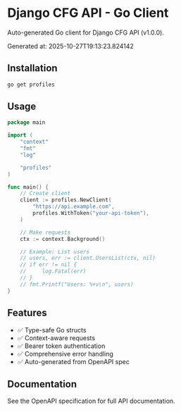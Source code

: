 # Django CFG API - Go Client

Auto-generated Go client for Django CFG API (v1.0.0).

Generated at: 2025-10-27T19:13:23.824142

## Installation

```bash
go get profiles
```

## Usage

```go
package main

import (
	"context"
	"fmt"
	"log"

	"profiles"
)

func main() {
	// Create client
	client := profiles.NewClient(
		"https://api.example.com",
		profiles.WithToken("your-api-token"),
	)

	// Make requests
	ctx := context.Background()

	// Example: List users
	// users, err := client.UsersList(ctx, nil)
	// if err != nil {
	//     log.Fatal(err)
	// }
	// fmt.Printf("Users: %+v\n", users)
}
```

## Features

- ✅ Type-safe Go structs
- ✅ Context-aware requests
- ✅ Bearer token authentication
- ✅ Comprehensive error handling
- ✅ Auto-generated from OpenAPI spec

## Documentation

See the OpenAPI specification for full API documentation.